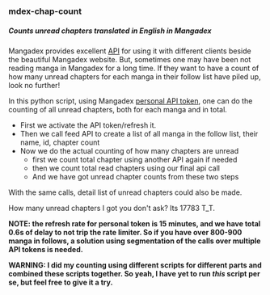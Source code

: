 ### mdex-chap-count
##### Counts unread chapters translated in English in Mangadex

Mangadex provides excellent [API](https://api.mangadex.org/docs) for using it with different clients beside the beautiful Mangadex website. But, sometimes one may have been not reading manga in Mangadex for a long time. If they want to have a count of how many unread chapters for each manga in their follow list have piled up, look no further! 

In this python script, using Mangadex [personal API token](https://api.mangadex.org/docs/02-authentication/personal-clients/), one can do the counting of all unread chapters, both for each manga and in total. 
- First we activate the API token/refresh it.
- Then we call feed API to create a list of all manga in the follow list, their name, id, chapter count
- Now we do the actual counting of how many chapters are unread
  - first we count total chapter using another API again if needed
  - then we count total read chapters using our final api call
  - And we have got unread chapter counts from these two steps

With the same calls, detail list of unread chapters could also be made.

How many unread chapters I got you don't ask? Its 17783 T_T.

**NOTE: the refresh rate for personal token is 15 minutes, and we have total 0.6s of delay to not trip the rate limiter. So if you have over 800-900 manga in follows, a solution using segmentation of the calls over multiple API tokens is needed.**

**WARNING: I did my counting using different scripts for different parts and combined these scripts together. So yeah, I have yet to run _this_ script per se, but feel free to give it a try.**
